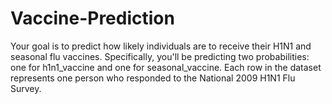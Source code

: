 # Vaccine-Prediction
Your goal is to predict how likely individuals are to receive their H1N1 and seasonal flu vaccines. Specifically, you'll be predicting two probabilities: one for h1n1_vaccine and one for seasonal_vaccine. Each row in the dataset represents one person who responded to the National 2009 H1N1 Flu Survey.
